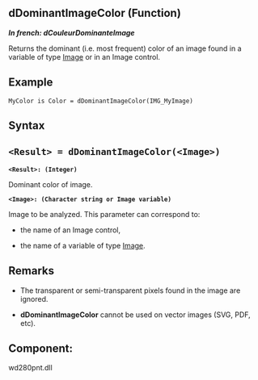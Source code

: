 


## dDominantImageColor (Function)

***In french: dCouleurDominanteImage***



<a name="XUse"></a>
<a name="Use"></a>
<a name="description"></a>
Returns the dominant (i.e. most frequent) color of an image found in a variable of type [Image](../WDLang1/1000019650.md) or in an Image control.
<a name="Example1"></a>
<a name="sample_code"></a>

## Example


```wl
MyColor is Color = dDominantImageColor(IMG_MyImage)
```

<a name="XSYNTAX"></a>

## Syntax
<a name="SYNTAX1"></a>

`<Result> = dDominantImageColor(<Image>)`
---

**`<Result>: (Integer)`**

Dominant color of image. 

**`<Image>: (Character string or Image variable)`**

Image to be analyzed. This parameter can correspond to:

- the name of an Image control,

- the name of a variable of type [Image](../WDLang1/1000019650.md).






<a name="NOTE0"></a>
<a name="NOTE0_1"></a>

## Remarks


- The transparent or semi-transparent pixels found in the image are ignored.

- **dDominantImageColor** cannot be used on vector images (SVG, PDF, etc).




<a name="XComponent"></a>

## Component:
wd280pnt.dll
